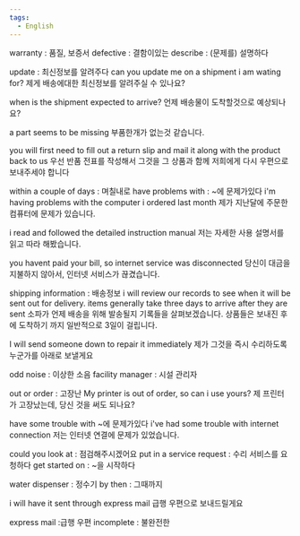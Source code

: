 ```yaml
---
tags:
  - English
---
```

warranty : 품질, 보증서
defective : 결함이있는
describe : (문제를) 설명하다

update : 최신정보를 알려주다
can you update me on a shipment i am wating for?
제게 배송에대한 최신정보를 알려주실 수 있나요?

when is the shipment expected to arrive?
언제 배송물이 도착할것으로 예상되나요?

a part seems to be missing
부품한개가  없는것 같습니다.

you will first need to fill out a return slip and mail it along with  the product back to us
우선 반품 전표를 작성해서 그것을 그 상품과 함께 저희에게 다시 우편으로 보내주세야 합니다


within a couple of days : 며칠내로
have problems with : ~에 문제가있다
i'm having problems with the computer i ordered last month
제가 지난달에 주문한 컴퓨터에 문제가 있습니다.

i read and followed the detailed instruction manual
저는 자세한 사용 설명서를 읽고 따라 해봤습니다.

you havent paid your bill, so internet service was disconnected
당신이 대금을 지불하지 않아서, 인터넷 서비스가 끊겼습니다.

shipping information : 배송정보
i will review our records to see when it will be sent out for delivery.
items generally take three days to arrive after they are sent
소파가 언제 배송을 위해 발송될지 기록들을 살펴보겠습니다.
상품들은 보내진 후에 도착하기 까지 일반적으로 3일이 걸립니다.

I will send someone down to repair it immediately
제가 그것을 즉시 수리하도록 누군가를 아래로 보낼게요

odd noise : 이상한 소음
facility manager : 시설 관리자

out or order : 고장난
My printer is out of order, so can i use yours?
제 프린터가 고장났는데, 당신 것을 써도 되나요?

have some trouble with
~에 문제가있다
i've had some trouble with internet connection
저는 인터넷 연결에 문제가 있었습니다.

could you look at  : 점검해주시겠어요
put in a service request : 수리 서비스를 요청하다
get started on : ~을 시작하다

water dispenser  : 정수기
by then : 그때까지

i will have it sent through express mail
급행 우편으로 보내드릴게요

express mail :급행 우편
incomplete : 불완전한



